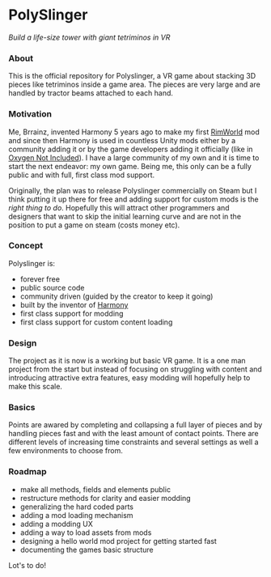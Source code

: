 # PolySlinger
*Build a life-size tower with giant tetriminos in VR*

### About

This is the official repository for Polyslinger, a VR game about stacking 3D pieces like tetriminos inside a game area. The pieces are very large and are handled by tractor beams attached to each hand.

### Motivation

Me, Brrainz, invented Harmony 5 years ago to make my first [RimWorld](https://en.wikipedia.org/wiki/RimWorld) mod and since then Harmony is used in countless Unity mods either by a community adding it or by the game developers adding it officially (like in [Oxygen Not Included](https://forums.kleientertainment.com/forums/topic/130712-oni-is-upgrading-to-harmony-20/)). I have a large community of my own and it is time to start the next endeavor: my own game. Being me, this only can be a fully public and with full, first class mod support. 

Originally, the plan was to release Polyslinger commercially on Steam but I think putting it up there for free and adding support for custom mods is the *right thing to do*. Hopefully this will attract other programmers and designers that want to skip the initial learning curve and are not in the position to put a game on steam (costs money etc).

### Concept

Polyslinger is:
- forever free
- public source code
- community driven (guided by the creator to keep it going)
- built by the inventor of [Harmony](https://github.com/pardeike/Harmony)
- first class support for modding
- first class support for custom content loading

### Design

The project as it is now is a working but basic VR game. It is a one man project from the start but instead of focusing on struggling with content and introducing attractive extra features, easy modding will hopefully help to make this scale.

### Basics

Points are awared by completing and collapsing a full layer of pieces and by handling pieces fast and with the least amount of contact points. There are different levels of increasing time constraints and several settings as well a few environments to choose from.

### Roadmap

- make all methods, fields and elements public
- restructure methods for clarity and easier modding
- generalizing the hard coded parts
- adding a mod loading mechanism
- adding a modding UX
- adding a way to load assets from mods
- designing a hello world mod project for getting started fast
- documenting the games basic structure

Lot's to do!
